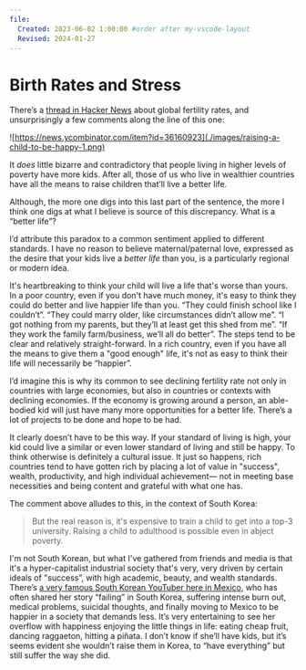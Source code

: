 ```yaml
---
file:
  Created: 2023-06-02 1:00:00 #order after my-vscode-layout
  Revised: 2024-01-27
---
```


# Birth Rates and Stress

There’s a [thread in Hacker News](https://news.ycombinator.com/item?id=36159936) about global fertility rates, and unsurprisingly a few comments along the line of this one:

![https://news.ycombinator.com/item?id=36160923](./images/raising-a-child-to-be-happy-1.png)

It _does_ little bizarre and contradictory that people living in higher levels of poverty have more kids. After all, those of us who live in wealthier countries have all the means to raise children that’ll live a better life.

Although, the more one digs into this last part of the sentence, the more I think one digs at what I believe is source of this discrepancy. What is a “better life”?

I’d attribute this paradox to a common sentiment applied to different standards. I have no reason to believe maternal/paternal love, expressed as the desire that your kids live a _better life_ than you, is a particularly regional or modern idea.

It's heartbreaking to think your child will live a life that's worse than yours. In a poor country, even if you don't have much money, it's easy to think they could do better and live happier life than you. “They could finish school like I couldn’t”. “They could marry older, like circumstances didn’t allow me”. “I got nothing from my parents, but they’ll at least get this shed from me”. “If they work the family farm/business, we’ll all do better”. The steps tend to be clear and relatively straight-forward. In a rich country, even if you have all the means to give them a "good enough" life, it's not as easy to think their life will necessarily be “happier”.

I’d imagine this is why its common to see declining fertility rate not only in countries with large economies, but also in countries or contexts with declining economies. If the economy is growing around a person, an able-bodied kid will just have many more opportunities for a better life. There’s a lot of projects to be done and hope to be had.

It clearly doesn’t have to be this way. If your standard of living is high, your kid could live a similar or even lower standard of living and still be happy. To think otherwise is definitely a cultural issue. It just so happens, rich countries tend to have gotten rich by placing a lot of value in "success", wealth, productivity, and high individual achievement— not in meeting base necessities and being content and grateful with what one has.

The comment above alludes to this, in the context of South Korea:

> But the real reason is, it's expensive to train a child to get into a top-3 university. Raising a child to adulthood is possible even in abject poverty.

I'm not South Korean, but what I've gathered from friends and media is that it's a hyper-capitalist industrial society that's very, very driven by certain ideals of "success”, with high academic, beauty, and wealth standards. There’s [a very famous South Korean YouTuber here in Mexico](https://www.youtube.com/channel/UCL0bN6THhHVBwRPsXKOhAHg), who has often shared her story “failing” in South Korea, suffering intense burn out, medical problems, suicidal thoughts, and finally moving to Mexico to be happier in a society that demands less. It’s very entertaining to see her overflow with happiness enjoying the little things in life: eating cheap fruit, dancing raggaeton, hitting a piñata. I don’t know if she’ll have kids, but it’s seems evident she wouldn’t raise them in Korea, to “have everything” but still suffer the way she did.
